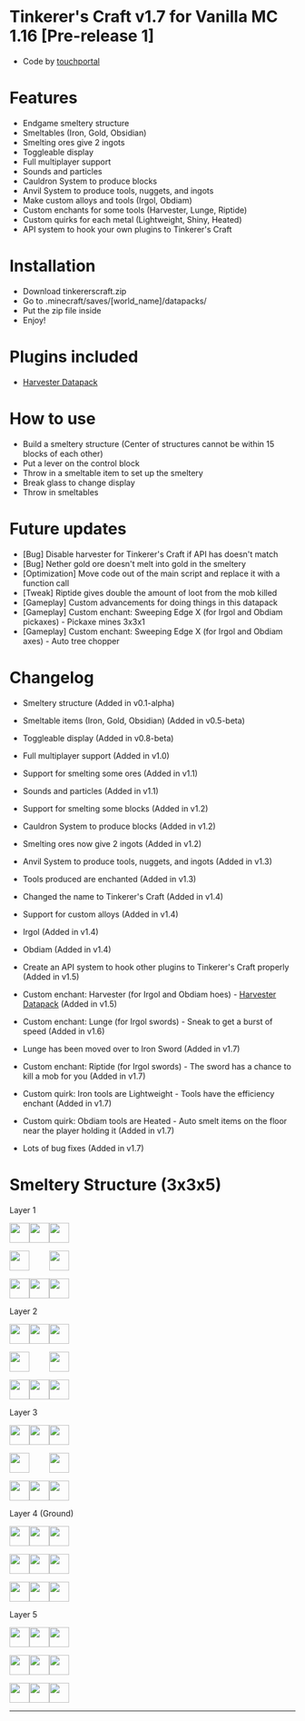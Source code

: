 # Tinkerer's Craft v1.7 for Vanilla MC 1.16 [Pre-release 1]
- Code by [touchportal](https://github.com/touchportal/)

# Features
- Endgame smeltery structure
- Smeltables (Iron, Gold, Obsidian)
- Smelting ores give 2 ingots
- Toggleable display
- Full multiplayer support
- Sounds and particles
- Cauldron System to produce blocks
- Anvil System to produce tools, nuggets, and ingots
- Make custom alloys and tools (Irgol, Obdiam)
- Custom enchants for some tools (Harvester, Lunge, Riptide)
- Custom quirks for each metal (Lightweight, Shiny, Heated)
- API system to hook your own plugins to Tinkerer's Craft


# Installation
- Download tinkererscraft.zip
- Go to .minecraft/saves/[world_name]/datapacks/
- Put the zip file inside
- Enjoy!


# Plugins included
- [Harvester Datapack](https://github.com/touchportal/harvester)


# How to use
- Build a smeltery structure (Center of structures cannot be within 15 blocks of each other)
- Put a lever on the control block
- Throw in a smeltable item to set up the smeltery
- Break glass to change display
- Throw in smeltables


# Future updates
- [Bug] Disable harvester for Tinkerer's Craft if API has doesn't match
- [Bug] Nether gold ore doesn't melt into gold in the smeltery
- [Optimization] Move code out of the main script and replace it with a function call
- [Tweak] Riptide gives double the amount of loot from the mob killed
- [Gameplay] Custom advancements for doing things in this datapack
- [Gameplay] Custom enchant: Sweeping Edge X (for Irgol and Obdiam pickaxes) - Pickaxe mines 3x3x1
- [Gameplay] Custom enchant: Sweeping Edge X (for Irgol and Obdiam axes) - Auto tree chopper


# Changelog
- Smeltery structure (Added in v0.1-alpha)

- Smeltable items (Iron, Gold, Obsidian) (Added in v0.5-beta)
- Toggleable display (Added in v0.8-beta)

- Full multiplayer support (Added in v1.0)

- Support for smelting some ores (Added in v1.1)
- Sounds and particles (Added in v1.1)

- Support for smelting some blocks (Added in v1.2)
- Cauldron System to produce blocks (Added in v1.2)
- Smelting ores now give 2 ingots (Added in v1.2)

- Anvil System to produce tools, nuggets, and ingots (Added in v1.3)
- Tools produced are enchanted (Added in v1.3)

- Changed the name to Tinkerer's Craft (Added in v1.4)
- Support for custom alloys (Added in v1.4)
- Irgol (Added in v1.4)
- Obdiam (Added in v1.4)

- Create an API system to hook other plugins to Tinkerer's Craft properly (Added in v1.5)
- Custom enchant: Harvester (for Irgol and Obdiam hoes) - [Harvester Datapack](https://github.com/touchportal/harvester) (Added in v1.5)

- Custom enchant: Lunge (for Irgol swords) - Sneak to get a burst of speed (Added in v1.6)

- Lunge has been moved over to Iron Sword (Added in v1.7)
- Custom enchant: Riptide (for Irgol swords) - The sword has a chance to kill a mob for you (Added in v1.7)
- Custom quirk: Iron tools are Lightweight - Tools have the efficiency enchant (Added in v1.7)
- Custom quirk: Obdiam tools are Heated - Auto smelt items on the floor near the player holding it (Added in v1.7)
- Lots of bug fixes (Added in v1.7)


# Smeltery Structure (3x3x5)

Layer 1

<img src="https://github.com/touchportal/tinkersconstruct/blob/master/icons/PolishedBlackstoneBrickSlab.png?raw=true" width="35"><img src="https://github.com/touchportal/tinkersconstruct/blob/master/icons/PolishedBlackstoneBrickSlab.png?raw=true" width="35"><img src="https://github.com/touchportal/tinkersconstruct/blob/master/icons/PolishedBlackstoneBrickSlab.png?raw=true" width="35">

<img src="https://github.com/touchportal/tinkersconstruct/blob/master/icons/PolishedBlackstoneBrickSlab.png?raw=true" width="35"><img width="35"><img src="https://github.com/touchportal/tinkersconstruct/blob/master/icons/PolishedBlackstoneBrickSlab.png?raw=true" width="35">

<img src="https://github.com/touchportal/tinkersconstruct/blob/master/icons/PolishedBlackstoneBrickSlab.png?raw=true" width="35"><img src="https://github.com/touchportal/tinkersconstruct/blob/master/icons/PolishedBlackstoneBrickSlab.png?raw=true" width="35"><img src="https://github.com/touchportal/tinkersconstruct/blob/master/icons/PolishedBlackstoneBrickSlab.png?raw=true" width="35">

Layer 2

<img src="https://github.com/touchportal/tinkersconstruct/blob/master/icons/PolishedBlackstoneBricks.png?raw=true" width="35"><img src="https://github.com/touchportal/tinkersconstruct/blob/master/icons/PolishedBlackstoneBricks.png?raw=true" width="35"><img src="https://github.com/touchportal/tinkersconstruct/blob/master/icons/PolishedBlackstoneBricks.png?raw=true" width="35">

<img src="https://github.com/touchportal/tinkersconstruct/blob/master/icons/PolishedBlackstoneBricks.png?raw=true" width="35"><img width="35"><img src="https://github.com/touchportal/tinkersconstruct/blob/master/icons/PolishedBlackstoneBricks.png?raw=true" width="35">

<img src="https://github.com/touchportal/tinkersconstruct/blob/master/icons/PolishedBlackstoneBricks.png?raw=true" width="35"><img src="https://github.com/touchportal/tinkersconstruct/blob/master/icons/BlackStainedGlass.png?raw=true" width="35"><img src="https://github.com/touchportal/tinkersconstruct/blob/master/icons/PolishedBlackstoneBricks.png?raw=true" width="35">

Layer 3

<img src="https://github.com/touchportal/tinkersconstruct/blob/master/icons/PolishedBlackstoneBricks.png?raw=true" width="35"><img src="https://github.com/touchportal/tinkersconstruct/blob/master/icons/PolishedBlackstoneBricks.png?raw=true" width="35"><img src="https://github.com/touchportal/tinkersconstruct/blob/master/icons/PolishedBlackstoneBricks.png?raw=true" width="35">

<img src="https://github.com/touchportal/tinkersconstruct/blob/master/icons/PolishedBlackstoneBricks.png?raw=true" width="35"><img width="35"><img src="https://github.com/touchportal/tinkersconstruct/blob/master/icons/PolishedBlackstoneBricks.png?raw=true" width="35">

<img src="https://github.com/touchportal/tinkersconstruct/blob/master/icons/PolishedBlackstoneBricks.png?raw=true" width="35"><img src="https://github.com/touchportal/tinkersconstruct/blob/master/icons/ChiseledPolishedBlackstoneBrick.png?raw=true" width="35"><img src="https://github.com/touchportal/tinkersconstruct/blob/master/icons/PolishedBlackstoneBricks.png?raw=true" width="35">

Layer 4 (Ground)

<img src="https://github.com/touchportal/tinkersconstruct/blob/master/icons/PolishedBlackstoneBricks.png?raw=true" width="35"><img src="https://github.com/touchportal/tinkersconstruct/blob/master/icons/PolishedBlackstoneBricks.png?raw=true" width="35"><img src="https://github.com/touchportal/tinkersconstruct/blob/master/icons/PolishedBlackstoneBricks.png?raw=true" width="35">

<img src="https://github.com/touchportal/tinkersconstruct/blob/master/icons/PolishedBlackstoneBricks.png?raw=true" width="35"><img src="https://github.com/touchportal/tinkersconstruct/blob/master/icons/GildedBlackstone.png?raw=true" width="35"><img src="https://github.com/touchportal/tinkersconstruct/blob/master/icons/PolishedBlackstoneBricks.png?raw=true" width="35">

<img src="https://github.com/touchportal/tinkersconstruct/blob/master/icons/PolishedBlackstoneBricks.png?raw=true" width="35"><img src="https://github.com/touchportal/tinkersconstruct/blob/master/icons/PolishedBlackstoneBricks.png?raw=true" width="35"><img src="https://github.com/touchportal/tinkersconstruct/blob/master/icons/PolishedBlackstoneBricks.png?raw=true" width="35">

Layer 5

<img src="https://github.com/touchportal/tinkersconstruct/blob/master/icons/LavaCurrent.png?raw=true" width="35"><img src="https://github.com/touchportal/tinkersconstruct/blob/master/icons/LavaCurrent.png?raw=true" width="35"><img src="https://github.com/touchportal/tinkersconstruct/blob/master/icons/LavaCurrent.png?raw=true" width="35">

<img src="https://github.com/touchportal/tinkersconstruct/blob/master/icons/LavaCurrent.png?raw=true" width="35"><img src="https://github.com/touchportal/tinkersconstruct/blob/master/icons/LavaCurrent.png?raw=true" width="35"><img src="https://github.com/touchportal/tinkersconstruct/blob/master/icons/LavaCurrent.png?raw=true" width="35">

<img src="https://github.com/touchportal/tinkersconstruct/blob/master/icons/LavaCurrent.png?raw=true" width="35"><img src="https://github.com/touchportal/tinkersconstruct/blob/master/icons/LavaCurrent.png?raw=true" width="35"><img src="https://github.com/touchportal/tinkersconstruct/blob/master/icons/LavaCurrent.png?raw=true" width="35">

---
